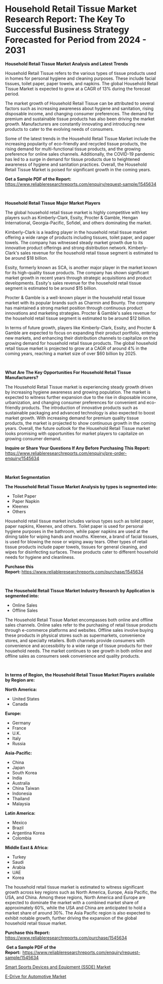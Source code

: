 <p><h1>Household Retail Tissue Market Research Report: The Key To Successful Business Strategy Forecasted for Period from 2024 - 2031</h1></p><p><strong>Household Retail Tissue Market Analysis and Latest Trends</strong></p>
<p><p>Household Retail Tissue refers to the various types of tissue products used in homes for personal hygiene and cleaning purposes. These include facial tissues, toilet paper, paper towels, and napkins. The global Household Retail Tissue Market is expected to grow at a CAGR of 13% during the forecast period.</p><p>The market growth of Household Retail Tissue can be attributed to several factors such as increasing awareness about hygiene and sanitation, rising disposable income, and changing consumer preferences. The demand for premium and sustainable tissue products has also been driving the market growth. Manufacturers are constantly innovating and introducing new products to cater to the evolving needs of consumers.</p><p>Some of the latest trends in the Household Retail Tissue Market include the increasing popularity of eco-friendly and recycled tissue products, the rising demand for multi-functional tissue products, and the growing preference for online sales channels. Additionally, the COVID-19 pandemic has led to a surge in demand for tissue products due to heightened awareness of hygiene and sanitation practices. Overall, the Household Retail Tissue Market is poised for significant growth in the coming years.</p></p>
<p><strong>Get a Sample PDF of the Report:&nbsp;</strong> <a href="https://www.reliableresearchreports.com/enquiry/request-sample/1545634">https://www.reliableresearchreports.com/enquiry/request-sample/1545634</a></p>
<p>&nbsp;</p>
<p><strong>Household Retail Tissue Major Market Players</strong></p>
<p><p>The global household retail tissue market is highly competitive with key players such as Kimberly-Clark, Essity, Procter & Gamble, Hengan International, Georgia-Pacific, Sofidel, and others dominating the market. </p><p>Kimberly-Clark is a leading player in the household retail tissue market offering a wide range of products including tissues, toilet paper, and paper towels. The company has witnessed steady market growth due to its innovative product offerings and strong distribution network. Kimberly-Clark's sales revenue for the household retail tissue segment is estimated to be around $18 billion.</p><p>Essity, formerly known as SCA, is another major player in the market known for its high-quality tissue products. The company has shown significant market growth in recent years through strategic acquisitions and product developments. Essity's sales revenue for the household retail tissue segment is estimated to be around $15 billion.</p><p>Procter & Gamble is a well-known player in the household retail tissue market with its popular brands such as Charmin and Bounty. The company has maintained a strong market position through continuous product innovations and marketing strategies. Procter & Gamble's sales revenue for the household retail tissue segment is estimated to be around $12 billion.</p><p>In terms of future growth, players like Kimberly-Clark, Essity, and Procter & Gamble are expected to focus on expanding their product portfolio, entering new markets, and enhancing their distribution channels to capitalize on the growing demand for household retail tissue products. The global household retail tissue market is projected to grow at a CAGR of around 4% in the coming years, reaching a market size of over $60 billion by 2025.</p></p>
<p>&nbsp;</p>
<p><strong>What Are The Key Opportunities For Household Retail Tissue Manufacturers?</strong></p>
<p><p>The Household Retail Tissue market is experiencing steady growth driven by increasing hygiene awareness and growing population. The market is expected to witness further expansion due to the rise in disposable income, urbanization, and changing consumer preferences for convenient and eco-friendly products. The introduction of innovative products such as sustainable packaging and advanced technology is also expected to boost market growth. With increasing demand for premium quality tissue products, the market is projected to show continuous growth in the coming years. Overall, the future outlook for the Household Retail Tissue market looks promising with opportunities for market players to capitalize on growing consumer demand.</p></p>
<p><strong>Inquire or Share Your Questions If Any Before Purchasing This Report:</strong> <a href="https://www.reliableresearchreports.com/enquiry/pre-order-enquiry/1545634">https://www.reliableresearchreports.com/enquiry/pre-order-enquiry/1545634</a></p>
<p>&nbsp;</p>
<p><strong>Market Segmentation</strong></p>
<p><strong>The Household Retail Tissue Market Analysis by types is segmented into:</strong></p>
<p><ul><li>Toilet Paper</li><li>Paper Napkin</li><li>Kleenex</li><li>Others</li></ul></p>
<p><p>Household retail tissue market includes various types such as toilet paper, paper napkins, Kleenex, and others. Toilet paper is used for personal hygiene purposes in the bathroom, while paper napkins are used at the dining table for wiping hands and mouths. Kleenex, a brand of facial tissues, is used for blowing the nose or wiping away tears. Other types of retail tissue products include paper towels, tissues for general cleaning, and wipes for disinfecting surfaces. These products cater to different household needs for hygiene and cleanliness.</p></p>
<p><strong>Purchase this Report:&nbsp;</strong><a href="https://www.reliableresearchreports.com/purchase/1545634">https://www.reliableresearchreports.com/purchase/1545634</a></p>
<p>&nbsp;</p>
<p><strong>The Household Retail Tissue Market Industry Research by Application is segmented into:</strong></p>
<p><ul><li>Online Sales</li><li>Offline Sales</li></ul></p>
<p><p>The Household Retail Tissue Market encompasses both online and offline sales channels. Online sales refer to the purchasing of retail tissue products through e-commerce platforms and websites. Offline sales involve buying these products in physical stores such as supermarkets, convenience stores, and specialty retailers. Both channels provide consumers with convenience and accessibility to a wide range of tissue products for their household needs. The market continues to see growth in both online and offline sales as consumers seek convenience and quality products.</p></p>
<p>&nbsp;</p>
<p><strong>In terms of Region, the Household Retail Tissue Market Players available by Region are:</strong></p>
<p>
    <p> <strong> North America: </strong>
        <ul>
            <li>United States</li>
            <li>Canada</li>
        </ul>
        </p> 
    <p> <strong> Europe: </strong>
        <ul>
            <li>Germany</li>
            <li>France</li>
            <li>U.K.</li>
            <li>Italy</li>
            <li>Russia</li>
        </ul>
        </p> 
    <p> <strong> Asia-Pacific: </strong>
        <ul>
            <li>China</li>
            <li>Japan</li>
            <li>South Korea</li>
            <li>India</li>
            <li>Australia</li>
            <li>China Taiwan</li>
            <li>Indonesia</li>
            <li>Thailand</li>
            <li>Malaysia</li>
        </ul>
        </p> 
    <p> <strong> Latin America: </strong>
        <ul>
            <li>Mexico</li>
            <li>Brazil</li>
            <li>Argentina Korea</li>
            <li>Colombia</li>
        </ul>
        </p> 
    <p> <strong> Middle East & Africa: </strong>
        <ul>
            <li>Turkey</li>
            <li>Saudi</li>
            <li>Arabia</li>
            <li>UAE</li>
            <li>Korea</li>
        </ul>
    </p>
    </p>
<p><p>The household retail tissue market is estimated to witness significant growth across key regions such as North America, Europe, Asia Pacific, the USA, and China. Among these regions, North America and Europe are expected to dominate the market with a combined market share of approximately 60%, while the USA and China are anticipated to hold a market share of around 30%. The Asia Pacific region is also expected to exhibit notable growth, further driving the expansion of the global household retail tissue market.</p></p>
<p><strong>Purchase this Report: </strong><a href="https://www.reliableresearchreports.com/purchase/1545634">https://www.reliableresearchreports.com/purchase/1545634</a></p>
<p>&nbsp;<strong>Get a Sample PDF of the Report:&nbsp;&nbsp;</strong><a href="https://www.reliableresearchreports.com/enquiry/request-sample/1545634">https://www.reliableresearchreports.com/enquiry/request-sample/1545634</a></p>
<p><strong></strong></p>
<p><p><a href="https://github.com/GroverBarry/Market-Research-Report-List-4/blob/main/smart-sports-devices-and-equipment-ssde-market.md">Smart Sports Devices and Equipment (SSDE) Market</a></p><p><a href="https://fearless-okapi-6c8.notion.site/E-Drive-for-Automotive-Market-Size-Share-Trends-Analysis-Report-By-Application-Regional-Outlook--50ecaf6c9019451ca1a79751080cd97f">E-Drive for Automotive Market</a></p></p>